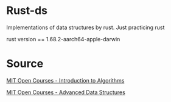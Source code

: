 # Rust-ds
Implementations of data structures by rust. Just practicing rust

rust version == 1.68.2-aarch64-apple-darwin

# Source

[MIT Open Courses - Introduction to Algorithms](https://www.youtube.com/playlist?list=PLUl4u3cNGP63EdVPNLG3ToM6LaEUuStEY)

[MIT Open Courses - Advanced Data Structures](https://www.youtube.com/playlist?list=PLUl4u3cNGP61hsJNdULdudlRL493b-XZf)


